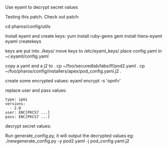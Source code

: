 Use eyaml to decrypt secret values

Testing this patch.
Check out patch:

cd pharos/config/utils

Install eyaml and create keys:
yum install ruby-gems
gem install hiera-eyaml
eyaml createkeys

keys are put into ./keys/
move keys to /etc/eyaml_keys/
place config.yaml in ~/.eyaml/config.yaml

copy a yaml and a j2 to .
cp ~/foo/securedlab/labs/lf/pod2.yaml .
cp ~/foo/pharos/config/installers/apex/pod_config.yaml.j2 .

create some encrypted values:
eyaml encrypt -s 'opnfv'

replace user and pass values:

    type: ipmi
    versions:
      - 2.0
    user: ENC[PKCS7 ...]
    pass: ENC[PKCS7 ...]

decrypt secret values:

Run generate_config.py, it will output the decrypted values
eg: ./newgenerate_config.py -y pod2.yaml -j pod_config.yaml.j2
